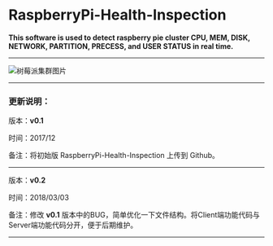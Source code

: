 # RaspberryPi-Health-Inspection
**This software is used to detect raspberry pie cluster CPU, MEM, DISK, NETWORK, PARTITION, PRECESS, and USER STATUS in real time.**

----

![树莓派集群图片](https://a3.qpic.cn/psb?/V14BLyqR3DKLPG/hI81UT6r*HDqKQdgdDxhjcWjhltvXVqaOFwAzUzeiMk!/m/dGYBAAAAAAAAnull&bo=sAIsAbACLAERCT4!&rf=photolist&t=5)



----

### 更新说明：

版本：**v0.1** 

时间：2017/12 

备注：将初始版 RaspberryPi-Health-Inspection 上传到 Github。

----

版本：**v0.2** 

时间：2018/03/03

备注：修改 **v0.1** 版本中的BUG，简单优化一下文件结构。将Client端功能代码与Server端功能代码分开，便于后期维护。

-----

